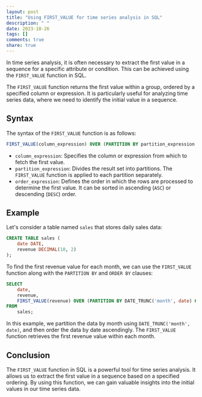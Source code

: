 ```yaml
---
layout: post
title: "Using FIRST_VALUE for time series analysis in SQL"
description: " "
date: 2023-10-26
tags: []
comments: true
share: true
---
```


In time series analysis, it is often necessary to extract the first value in a sequence for a specific attribute or condition. This can be achieved using the `FIRST_VALUE` function in SQL. 

The `FIRST_VALUE` function returns the first value within a group, ordered by a specified column or expression. It is particularly useful for analyzing time series data, where we need to identify the initial value in a sequence.

## Syntax

The syntax of the `FIRST_VALUE` function is as follows:

```sql
FIRST_VALUE(column_expression) OVER (PARTITION BY partition_expression ORDER BY order_expression [ASC | DESC])
```

- `column_expression`: Specifies the column or expression from which to fetch the first value.
- `partition_expression`: Divides the result set into partitions. The `FIRST_VALUE` function is applied to each partition separately.
- `order_expression`: Defines the order in which the rows are processed to determine the first value. It can be sorted in ascending (`ASC`) or descending (`DESC`) order.

## Example

Let's consider a table named `sales` that stores daily sales data:

```sql
CREATE TABLE sales (
    date DATE,
    revenue DECIMAL(10, 2)
);
```

To find the first revenue value for each month, we can use the `FIRST_VALUE` function along with the `PARTITION BY` and `ORDER BY` clauses:

```sql
SELECT
    date,
    revenue,
    FIRST_VALUE(revenue) OVER (PARTITION BY DATE_TRUNC('month', date) ORDER BY date) AS first_monthly_revenue
FROM
    sales;
```

In this example, we partition the data by month using `DATE_TRUNC('month', date)`, and then order the data by date ascendingly. The `FIRST_VALUE` function retrieves the first revenue value within each month.

## Conclusion

The `FIRST_VALUE` function in SQL is a powerful tool for time series analysis. It allows us to extract the first value in a sequence based on a specified ordering. By using this function, we can gain valuable insights into the initial values in our time series data.